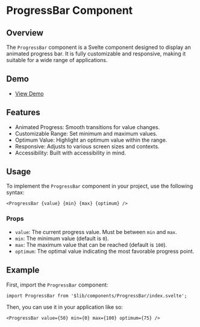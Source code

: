 # ProgressBar Component

## Overview

The `ProgressBar` component is a Svelte component designed to display an animated progress bar. It is fully customizable and responsive, making it suitable for a wide range of applications.

## Demo

- [View Demo](https://progress-bar.gthrm.io/)

## Features

- Animated Progress: Smooth transitions for value changes.
- Customizable Range: Set minimum and maximum values.
- Optimum Value: Highlight an optimum value within the range.
- Responsive: Adjusts to various screen sizes and contexts.
- Accessibility: Built with accessibility in mind.

## Usage

To implement the `ProgressBar` component in your project, use the following syntax:

```svelte
<ProgressBar {value} {min} {max} {optimum} />
```

### Props

- `value`: The current progress value. Must be between `min` and `max`.
- `min`: The minimum value (default is `0`).
- `max`: The maximum value that can be reached (default is `100`).
- `optimum`: The optimal value indicating the most favorable progress point.

## Example

First, import the `ProgressBar` component:

```svelte
import ProgressBar from '$lib/components/ProgressBar/index.svelte';
```

Then, you can use it in your application like so:

```svelte
<ProgressBar value={50} min={0} max={100} optimum={75} />
```
